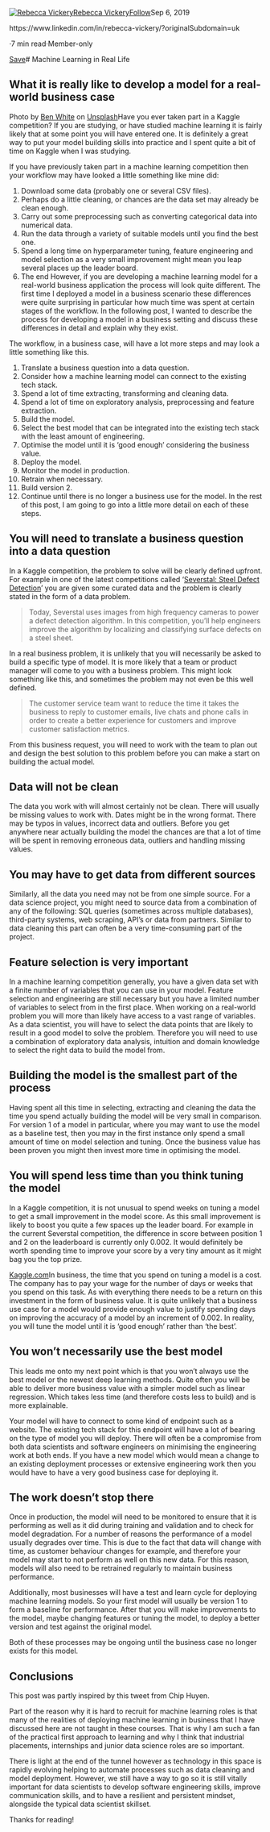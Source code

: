 [![Rebecca Vickery](https://miro.medium.com/fit/c/96/96/1*rhvwW5suGypWKG_iJqFWcA.jpeg)](https://rebecca-vickery.medium.com/?source=post_page-----eebcb08f099c--------------------------------)[Rebecca Vickery](https://rebecca-vickery.medium.com/?source=post_page-----eebcb08f099c--------------------------------)[Follow](https://medium.com/m/signin?actionUrl=https%3A%2F%2Fmedium.com%2F_%2Fsubscribe%2Fuser%2F8b7aca3e5b1c&operation=register&redirect=https%3A%2F%2Ftowardsdatascience.com%2Fmachine-learning-in-real-life-eebcb08f099c&user=Rebecca+Vickery&userId=8b7aca3e5b1c&source=post_page-8b7aca3e5b1c----eebcb08f099c---------------------follow_byline-----------)Sep 6, 2019

<person role="Data science lead">
	https://www.linkedin.com/in/rebecca-vickery/?originalSubdomain=uk
</person>

·7 min read·Member-only

[Save](https://medium.com/m/signin?actionUrl=https%3A%2F%2Fmedium.com%2F_%2Fbookmark%2Fp%2Feebcb08f099c&operation=register&redirect=https%3A%2F%2Ftowardsdatascience.com%2Fmachine-learning-in-real-life-eebcb08f099c&source=--------------------------bookmark_header-----------)# Machine Learning in Real Life

## What it is really like to develop a model for a real-world business case

![]()Photo by [Ben White](https://unsplash.com/@benwhitephotography?utm_source=unsplash&utm_medium=referral&utm_content=creditCopyText) on [Unsplash](https://unsplash.com/search/photos/world?utm_source=unsplash&utm_medium=referral&utm_content=creditCopyText)Have you ever taken part in a Kaggle competition? If you are studying, or have studied machine learning it is fairly likely that at some point you will have entered one. It is definitely a great way to put your model building skills into practice and I spent quite a bit of time on Kaggle when I was studying.

If you have previously taken part in a machine learning competition then your workflow may have looked a little something like mine did:

1. Download some data (probably one or several CSV files).
2. Perhaps do a little cleaning, or chances are the data set may already be clean enough.
3. Carry out some preprocessing such as converting categorical data into numerical data.
4. Run the data through a variety of suitable models until you find the best one.
5. Spend a long time on hyperparameter tuning, feature engineering and model selection as a very small improvement might mean you leap several places up the leader board.
6. The end
However, if you are developing a machine learning model for a real-world business application the process will look quite different. The first time I deployed a model in a business scenario these differences were quite surprising in particular how much time was spent at certain stages of the workflow. In the following post, I wanted to describe the process for developing a model in a business setting and discuss these differences in detail and explain why they exist.

The workflow, in a business case, will have a lot more steps and may look a little something like this.

1. Translate a business question into a data question.
2. Consider how a machine learning model can connect to the existing tech stack.
3. Spend a lot of time extracting, transforming and cleaning data.
4. Spend a lot of time on exploratory analysis, preprocessing and feature extraction.
5. Build the model.
6. Select the best model that can be integrated into the existing tech stack with the least amount of engineering.
7. Optimise the model until it is ‘good enough’ considering the business value.
8. Deploy the model.
9. Monitor the model in production.
10. Retrain when necessary.
11. Build version 2.
12. Continue until there is no longer a business use for the model.
In the rest of this post, I am going to go into a little more detail on each of these steps.

## You will need to translate a business question into a data question

In a Kaggle competition, the problem to solve will be clearly defined upfront. For example in one of the latest competitions called ‘[Severstal: Steel Defect Detection](https://www.kaggle.com/c/severstal-steel-defect-detection/overview)’ you are given some curated data and the problem is clearly stated in the form of a data problem.


> Today, Severstal uses images from high frequency cameras to power a defect detection algorithm. In this competition, you’ll help engineers improve the algorithm by localizing and classifying surface defects on a steel sheet.
> 
> 


In a real business problem, it is unlikely that you will necessarily be asked to build a specific type of model. It is more likely that a team or product manager will come to you with a business problem. This might look something like this, and sometimes the problem may not even be this well defined.


> The customer service team want to reduce the time it takes the business to reply to customer emails, live chats and phone calls in order to create a better experience for customers and improve customer satisfaction metrics.
> 
> 

From this business request, you will need to work with the team to plan out and design the best solution to this problem before you can make a start on building the actual model.

## Data will not be clean

The data you work with will almost certainly not be clean. There will usually be missing values to work with. Dates might be in the wrong format. There may be typos in values, incorrect data and outliers. Before you get anywhere near actually building the model the chances are that a lot of time will be spent in removing erroneous data, outliers and handling missing values.

## You may have to get data from different sources

Similarly, all the data you need may not be from one simple source. For a data science project, you might need to source data from a combination of any of the following: SQL queries (sometimes across multiple databases), third-party systems, web scraping, API’s or data from partners. Similar to data cleaning this part can often be a very time-consuming part of the project.

## Feature selection is very important

In a machine learning competition generally, you have a given data set with a finite number of variables that you can use in your model. Feature selection and engineering are still necessary but you have a limited number of variables to select from in the first place. When working on a real-world problem you will more than likely have access to a vast range of variables. As a data scientist, you will have to select the data points that are likely to result in a good model to solve the problem. Therefore you will need to use a combination of exploratory data analysis, intuition and domain knowledge to select the right data to build the model from.

## Building the model is the smallest part of the process

Having spent all this time in selecting, extracting and cleaning the data the time you spend actually building the model will be very small in comparison. For version 1 of a model in particular, where you may want to use the model as a baseline test, then you may in the first instance only spend a small amount of time on model selection and tuning. Once the business value has been proven you might then invest more time in optimising the model.

## You will spend less time than you think tuning the model

In a Kaggle competition, it is not unusual to spend weeks on tuning a model to get a small improvement in the model score. As this small improvement is likely to boost you quite a few spaces up the leader board. For example in the current Severstal competition, the difference in score between position 1 and 2 on the leaderboard is currently only 0.002. It would definitely be worth spending time to improve your score by a very tiny amount as it might bag you the top prize.

![]()[Kaggle.com](https://www.kaggle.com/c/severstal-steel-defect-detection/leaderboard)In business, the time that you spend on tuning a model is a cost. The company has to pay your wage for the number of days or weeks that you spend on this task. As with everything there needs to be a return on this investment in the form of business value. It is quite unlikely that a business use case for a model would provide enough value to justify spending days on improving the accuracy of a model by an increment of 0.002. In reality, you will tune the model until it is ‘good enough’ rather than ‘the best’.

## You won’t necessarily use the best model

<quote label="tradeoffs">
This leads me onto my next point which is that you won’t always use the best model or the newest deep learning methods. Quite often you will be able to deliver more business value with a simpler model such as linear regression. Which takes less time (and therefore costs less to build) and is more explainable.

Your model will have to connect to some kind of endpoint such as a website. The existing tech stack for this endpoint will have a lot of bearing on the type of model you will deploy. There will often be a compromise from both data scientists and software engineers on minimising the engineering work at both ends. If you have a new model which would mean a change to an existing deployment processes or extensive engineering work then you would have to have a very good business case for deploying it.
</quote>

## The work doesn’t stop there

Once in production, the model will need to be monitored to ensure that it is performing as well as it did during training and validation and to check for model degradation. 
<quote label="data">
For a number of reasons the performance of a model usually degrades over time. This is due to the fact that data will change with time, as customer behaviour changes for example, and therefore your model may start to not perform as well on this new data. For this reason, models will also need to be retrained regularly to maintain business performance.
</quote>

Additionally, most businesses will have a test and learn cycle for deploying machine learning models. So your first model will usually be version 1 to form a baseline for performance. After that you will make improvements to the model, maybe changing features or tuning the model, to deploy a better version and test against the original model.

Both of these processes may be ongoing until the business case no longer exists for this model.

## Conclusions

This post was partly inspired by this tweet from Chip Huyen.

![]()Part of the reason why it is hard to recruit for machine learning roles is that many of the realities of deploying machine learning in business that I have discussed here are not taught in these courses. That is why I am such a fan of the practical first approach to learning and why I think that industrial placements, internships and junior data science roles are so important.

There is light at the end of the tunnel however as technology in this space is rapidly evolving helping to automate processes such as data cleaning and model deployment. However, we still have a way to go so it is still vitally important for data scientists to develop software engineering skills, improve communication skills, and to have a resilient and persistent mindset, alongside the typical data scientist skillset.

Thanks for reading!

